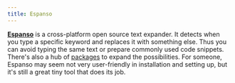 ```yaml
---
title: Espanso
---
```


[**Espanso**](https://espanso.org/) is a cross-platform open source text expander. It detects when you type a specific keyword and replaces it with something else. Thus you can avoid typing the same text or prepare commonly used code snippets. There's also a hub of [packages](https://hub.espanso.org/) to expand the possibilities. For someone, Espanso may seem not very user-friendly in installation and setting up, but it's still a great tiny tool that does its job.
